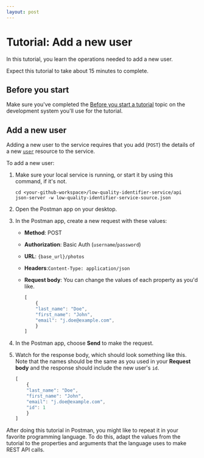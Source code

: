 ```yaml
---
layout: post
---
```


# Tutorial: Add a new user

In this tutorial, you learn the operations needed to
add a new user.

Expect this tutorial to take about 15 minutes to complete.

## Before you start

Make sure you've completed the [Before you start a tutorial](before-you-start-a-tutorial) topic on the development system you'll use for the tutorial.

## Add a new user

Adding a new user to the service requires that you add (`POST`) the details of a new [`user`](../api/user) resource to the service.

To add a new user:

1. Make sure your local service is running, or start it by using this command, if it's not.

    ```shell
    cd <your-github-workspace>/low-quality-identifier-service/api
    json-server -w low-quality-identifier-service-source.json
    ```

1. Open the Postman app on your desktop.
1. In the Postman app, create a new request with these values:

    * **Method**: POST
    * **Authorization**: Basic Auth (`username`/`password`)
    * **URL**: `{base_url}/photos`
    * **Headers**:`Content-Type: application/json`
    * **Request body**:
        You can change the values of each property as you'd like.

        ```js
        [
            {
            "last_name": "Doe",
            "first_name": "John",
            "email": "j.doe@example.com",
            }
        ]
        ```

1. In the Postman app, choose **Send** to make the request.
1. Watch for the response body, which should look something like this. Note that the names should be the same as you used in your **Request body** and the response should include the new user's `id`.

    ```js
    [
        {
        "last_name": "Doe",
        "first_name": "John",
        "email": "j.doe@example.com",
        "id": 1
        }
    ]
    ```

After doing this tutorial in Postman, you might like to repeat it in
your favorite programming language. To do this, adapt the values from
the tutorial to the properties and arguments that the language uses to
make REST API calls.
